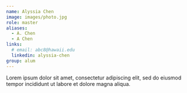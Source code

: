 ```yaml
---
name: Alyssia Chen
image: images/photo.jpg
role: master
aliases:
  - A. Chen
  - A Chen
links:
  # email: abc8@hawaii.edu
  linkedin: alyssia-chen
group: alum
---
```


Lorem ipsum dolor sit amet, consectetur adipiscing elit, sed do eiusmod tempor incididunt ut labore et dolore magna aliqua.

